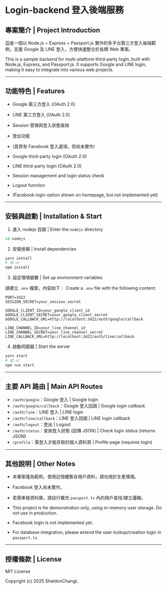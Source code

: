 # Login-backend 登入後端服務

## 專案簡介 | Project Introduction

這是一個以 Node.js + Express + Passport.js 實作的多平台第三方登入後端範例，支援 Google 及 LINE 登入，方便快速整合於各類 Web 專案。

This is a sample backend for multi-platform third-party login, built with Node.js, Express, and Passport.js. It supports Google and LINE login, making it easy to integrate into various web projects.

---

## 功能特色 | Features

- Google 第三方登入 (OAuth 2.0)
- LINE 第三方登入 (OAuth 2.0)
- Session 管理與登入狀態查詢
- 登出功能
- (首頁有 Facebook 登入選項，但尚未實作)

- Google third-party login (OAuth 2.0)
- LINE third-party login (OAuth 2.0)
- Session management and login status check
- Logout function
- (Facebook login option shown on homepage, but not implemented yet)

---

## 安裝與啟動 | Installation & Start

1. 進入 nodejs 目錄 | Enter the `nodejs` directory

```bash
cd nodejs
```

2. 安裝依賴 | Install dependencies

```bash
yarn install
# 或 or
npm install
```

3. 設定環境變數 | Set up environment variables

請建立 `.env` 檔案，內容如下：
Create a `.env` file with the following content:

```env
PORT=3422
SESSION_SECRET=your_session_secret

GOOGLE_CLIENT_ID=your_google_client_id
GOOGLE_CLIENT_SECRET=your_google_client_secret
GOOGLE_CALLBACK_URL=http://localhost:3422/auth/google/callback

LINE_CHANNEL_ID=your_line_channel_id
LINE_CHANNEL_SECRET=your_line_channel_secret
LINE_CALLBACK_URL=http://localhost:3422/auth/line/callback
```

4. 啟動伺服器 | Start the server

```bash
yarn start
# 或 or
npm run start
```

---

## 主要 API 路由 | Main API Routes

- `/auth/google`：Google 登入 | Google login
- `/auth/google/callback`：Google 登入回調 | Google login callback
- `/auth/line`：LINE 登入 | LINE login
- `/auth/line/callback`：LINE 登入回調 | LINE login callback
- `/auth/logout`：登出 | Logout
- `/auth/status`：查詢登入狀態 (回傳 JSON) | Check login status (returns JSON)
- `/profile`：需登入才能存取的個人資料頁 | Profile page (requires login)

---

## 其他說明 | Other Notes

- 本專案僅為範例，使用記憶體暫存用戶資料，請勿用於生產環境。
- Facebook 登入尚未實作。
- 若需串接資料庫，請自行擴充 `passport.ts` 內的用戶查找/建立邏輯。

- This project is for demonstration only, using in-memory user storage. Do not use in production.
- Facebook login is not implemented yet.
- For database integration, please extend the user lookup/creation logic in `passport.ts`.

---

## 授權條款 | License

MIT License

Copyright (c) 2025 SheldonChangL